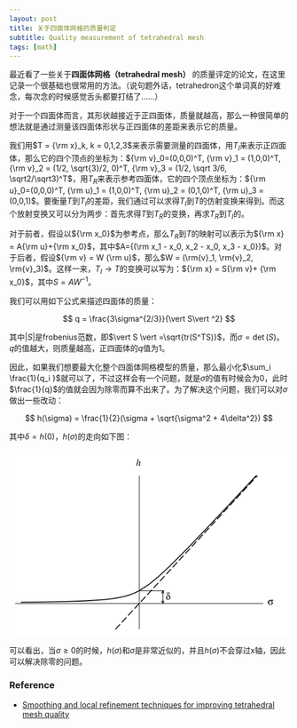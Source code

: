 ```yaml
---
layout: post
title: 关于四面体网格的质量判定
subtitle: Quality measurement of tetrahedral mesh
tags: [math]
---
```


<head>
    <script src="https://cdn.mathjax.org/mathjax/latest/MathJax.js?config=TeX-AMS-MML_HTMLorMML" type="text/javascript"></script>
    <script type="text/x-mathjax-config">
        MathJax.Hub.Config({
            tex2jax: {
            skipTags: ['script', 'noscript', 'style', 'textarea', 'pre'],
            inlineMath: [['$','$']]
            }
        });
    </script>
</head>



最近看了一些关于**四面体网格（tetrahedral mesh）** 的质量评定的论文，在这里记录一个很基础也很常用的方法。（说句题外话，tetrahedron这个单词真的好难念，每次念的时候感觉舌头都要打结了……）

对于一个四面体而言，其形状越接近于正四面体，质量就越高，那么一种很简单的想法就是通过测量该四面体形状与正四面体的差距来表示它的质量。

我们用$T = {\rm x}_k, k = 0,1,2,3$来表示需要测量的四面体，用$T_I$来表示正四面体，那么它的四个顶点的坐标为：${\rm v}_0=(0,0,0)^T, {\rm v}_1 = (1,0,0)^T, {\rm v}_2 = (1/2, \sqrt{3}/2, 0)^T, {\rm v}_3 = (1/2, \sqrt 3/6, \sqrt2/\sqrt3)^T$，用$T_R$来表示参考四面体，它的四个顶点坐标为：${\rm u}_0=(0,0,0)^T, {\rm u}_1 = (1,0,0)^T, {\rm u}_2 = (0,1,0)^T, {\rm u}_3 = (0,0,1)$。要衡量$T$到$T_I$的差距，我们通过可以求得$T_I$到$T$的仿射变换来得到。而这个放射变换又可以分为两步：首先求得$T$到$T_R$的变换，再求$T_R$到$T_I$的。

对于前者，假设以${\rm x_0}$为参考点，那么$T_R$到$T$的映射可以表示为${\rm x} = A{\rm u}+{\rm x_0}$，其中$A={(\rm x_1 - x_0, x_2 - x_0, x_3 - x_0})$。对于后者，假设${\rm v} = W {\rm u}$，那么$W = (\rm{v}_1, \rm{v}_2, \rm{v}_3)$。这样一来，$T_I \rightarrow T$的变换可以写为：${\rm x} = S{\rm v}+ {\rm x_0}$，其中$S = AW^{-1}$。

我们可以用如下公式来描述四面体的质量：

$$
q = \frac{3\sigma^{2/3}}{\vert S\vert ^2}
$$

其中$\vert S \vert$是frobenius范数，即$\vert S \vert =\sqrt{tr(S^TS)}$，而$\sigma = \det(S)$。$q$的值越大，则质量越高，正四面体的$q$值为1。

因此，如果我们想要最大化整个四面体网格模型的质量，那么最小化$\sum_i \frac{1}{q_i }$就可以了，不过这样会有一个问题，就是$\sigma$的值有时候会为0，此时$\frac{1}{q}$的值就会因为除零而算不出来了。为了解决这个问题，我们可以对$\sigma$做出一些改动：


$$
h(\sigma) = \frac{1}{2}(\sigma + \sqrt{\sigma^2 + 4\delta^2})
$$

其中$\delta = h(0)$，$h(\sigma)$的走向如下图：


<div align=center>
    <img src="../assets/2022-11-15/hsigma.png"/>
</div>

可以看出，当$\sigma \geq 0$的时候，$h(\sigma)$和$\sigma$是非常近似的，并且$h(\sigma)$不会穿过x轴，因此可以解决除零的问题。



### Reference

- [Smoothing and local refinement techniques for improving tetrahedral mesh quality](https://www.sciencedirect.com/science/article/abs/pii/S0045794905002385)
